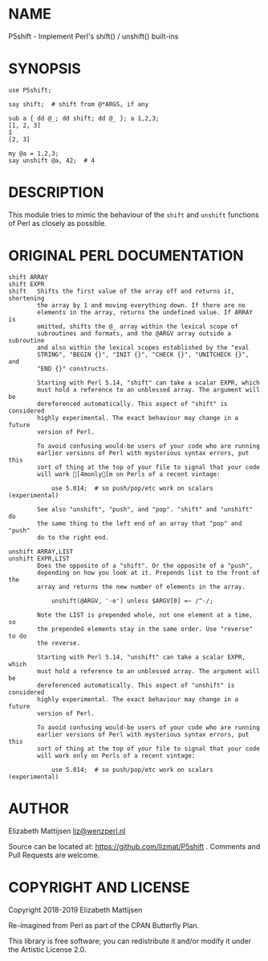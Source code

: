 NAME
====

P5shift - Implement Perl's shift() / unshift() built-ins

SYNOPSIS
========

    use P5shift;

    say shift;  # shift from @*ARGS, if any

    sub a { dd @_; dd shift; dd @_ }; a 1,2,3;
    [1, 2, 3]
    1
    [2, 3]

    my @a = 1,2,3;
    say unshift @a, 42;  # 4

DESCRIPTION
===========

This module tries to mimic the behaviour of the `shift` and `unshift` functions of Perl as closely as possible.

ORIGINAL PERL DOCUMENTATION
===========================

    shift ARRAY
    shift EXPR
    shift   Shifts the first value of the array off and returns it, shortening
            the array by 1 and moving everything down. If there are no
            elements in the array, returns the undefined value. If ARRAY is
            omitted, shifts the @_ array within the lexical scope of
            subroutines and formats, and the @ARGV array outside a subroutine
            and also within the lexical scopes established by the "eval
            STRING", "BEGIN {}", "INIT {}", "CHECK {}", "UNITCHECK {}", and
            "END {}" constructs.

            Starting with Perl 5.14, "shift" can take a scalar EXPR, which
            must hold a reference to an unblessed array. The argument will be
            dereferenced automatically. This aspect of "shift" is considered
            highly experimental. The exact behaviour may change in a future
            version of Perl.

            To avoid confusing would-be users of your code who are running
            earlier versions of Perl with mysterious syntax errors, put this
            sort of thing at the top of your file to signal that your code
            will work [4monly[m on Perls of a recent vintage:

                use 5.014;  # so push/pop/etc work on scalars (experimental)

            See also "unshift", "push", and "pop". "shift" and "unshift" do
            the same thing to the left end of an array that "pop" and "push"
            do to the right end.

    unshift ARRAY,LIST
    unshift EXPR,LIST
            Does the opposite of a "shift". Or the opposite of a "push",
            depending on how you look at it. Prepends list to the front of the
            array and returns the new number of elements in the array.

                unshift(@ARGV, '-e') unless $ARGV[0] =~ /^-/;

            Note the LIST is prepended whole, not one element at a time, so
            the prepended elements stay in the same order. Use "reverse" to do
            the reverse.

            Starting with Perl 5.14, "unshift" can take a scalar EXPR, which
            must hold a reference to an unblessed array. The argument will be
            dereferenced automatically. This aspect of "unshift" is considered
            highly experimental. The exact behaviour may change in a future
            version of Perl.

            To avoid confusing would-be users of your code who are running
            earlier versions of Perl with mysterious syntax errors, put this
            sort of thing at the top of your file to signal that your code
            will work only on Perls of a recent vintage:

                use 5.014;  # so push/pop/etc work on scalars (experimental)

AUTHOR
======

Elizabeth Mattijsen <liz@wenzperl.nl>

Source can be located at: https://github.com/lizmat/P5shift . Comments and Pull Requests are welcome.

COPYRIGHT AND LICENSE
=====================

Copyright 2018-2019 Elizabeth Mattijsen

Re-imagined from Perl as part of the CPAN Butterfly Plan.

This library is free software; you can redistribute it and/or modify it under the Artistic License 2.0.

